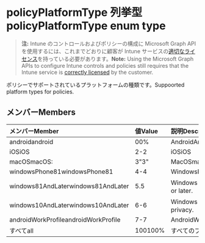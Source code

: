 # <a name="policyplatformtype-enum-type"></a><span data-ttu-id="d8c6d-101">policyPlatformType 列挙型</span><span class="sxs-lookup"><span data-stu-id="d8c6d-101">policyPlatformType enum type</span></span>

> <span data-ttu-id="d8c6d-102">**注:** Intune のコントロールおよびポリシーの構成に Microsoft Graph API を使用するには、これまでどおりに顧客が Intune サービスの[適切なライセンス](https://go.microsoft.com/fwlink/?linkid=839381)を持っている必要があります。</span><span class="sxs-lookup"><span data-stu-id="d8c6d-102">**Note:** Using the Microsoft Graph APIs to configure Intune controls and policies still requires that the Intune service is [correctly licensed](https://go.microsoft.com/fwlink/?linkid=839381) by the customer.</span></span>

<span data-ttu-id="d8c6d-103">ポリシーでサポートされているプラットフォームの種類です。</span><span class="sxs-lookup"><span data-stu-id="d8c6d-103">Suppoorted platform types for policies.</span></span>
## <a name="members"></a><span data-ttu-id="d8c6d-104">メンバー</span><span class="sxs-lookup"><span data-stu-id="d8c6d-104">Members</span></span>
|<span data-ttu-id="d8c6d-105">メンバー</span><span class="sxs-lookup"><span data-stu-id="d8c6d-105">Member</span></span>|<span data-ttu-id="d8c6d-106">値</span><span class="sxs-lookup"><span data-stu-id="d8c6d-106">Value</span></span>|<span data-ttu-id="d8c6d-107">説明</span><span class="sxs-lookup"><span data-stu-id="d8c6d-107">Description</span></span>|
|:---|:---|:---|
|<span data-ttu-id="d8c6d-108">android</span><span class="sxs-lookup"><span data-stu-id="d8c6d-108">android</span></span>|<span data-ttu-id="d8c6d-109">0</span><span class="sxs-lookup"><span data-stu-id="d8c6d-109">0%</span></span>|<span data-ttu-id="d8c6d-110">Android</span><span class="sxs-lookup"><span data-stu-id="d8c6d-110">Android</span></span>|
|<span data-ttu-id="d8c6d-111">iOS</span><span class="sxs-lookup"><span data-stu-id="d8c6d-111">iOS</span></span>|<span data-ttu-id="d8c6d-112">2</span><span class="sxs-lookup"><span data-stu-id="d8c6d-112">-2</span></span>|<span data-ttu-id="d8c6d-113">iOS</span><span class="sxs-lookup"><span data-stu-id="d8c6d-113">iOS</span></span>|
|<span data-ttu-id="d8c6d-114">macOS</span><span class="sxs-lookup"><span data-stu-id="d8c6d-114">macOS:</span></span>|<span data-ttu-id="d8c6d-115">3</span><span class="sxs-lookup"><span data-stu-id="d8c6d-115">"3"</span></span>|<span data-ttu-id="d8c6d-116">MacOS</span><span class="sxs-lookup"><span data-stu-id="d8c6d-116">macOS:</span></span>|
|<span data-ttu-id="d8c6d-117">windowsPhone81</span><span class="sxs-lookup"><span data-stu-id="d8c6d-117">windowsPhone81</span></span>|<span data-ttu-id="d8c6d-118">4</span><span class="sxs-lookup"><span data-stu-id="d8c6d-118">-4</span></span>|<span data-ttu-id="d8c6d-119">WindowsPhone 8.1</span><span class="sxs-lookup"><span data-stu-id="d8c6d-119">WindowsPhone 8.1.</span></span>|
|<span data-ttu-id="d8c6d-120">windows81AndLater</span><span class="sxs-lookup"><span data-stu-id="d8c6d-120">windows81AndLater</span></span>|<span data-ttu-id="d8c6d-121">5</span><span class="sxs-lookup"><span data-stu-id="d8c6d-121">.5</span></span>|<span data-ttu-id="d8c6d-122">Windows 8.1 以降</span><span class="sxs-lookup"><span data-stu-id="d8c6d-122">Windows version 8.1 or later.</span></span>|
|<span data-ttu-id="d8c6d-123">windows10AndLater</span><span class="sxs-lookup"><span data-stu-id="d8c6d-123">windows10AndLater</span></span>|<span data-ttu-id="d8c6d-124">6</span><span class="sxs-lookup"><span data-stu-id="d8c6d-124">-6</span></span>|<span data-ttu-id="d8c6d-125">Windows 10 以降</span><span class="sxs-lookup"><span data-stu-id="d8c6d-125">Windows 10 and privacy.</span></span>|
|<span data-ttu-id="d8c6d-126">androidWorkProfile</span><span class="sxs-lookup"><span data-stu-id="d8c6d-126">androidWorkProfile</span></span>|<span data-ttu-id="d8c6d-127">7</span><span class="sxs-lookup"><span data-stu-id="d8c6d-127">-7</span></span>|<span data-ttu-id="d8c6d-128">AndroidWorkProfile</span><span class="sxs-lookup"><span data-stu-id="d8c6d-128">AndroidWorkProfile.</span></span>|
|<span data-ttu-id="d8c6d-129">すべて</span><span class="sxs-lookup"><span data-stu-id="d8c6d-129">all</span></span>|<span data-ttu-id="d8c6d-130">100</span><span class="sxs-lookup"><span data-stu-id="d8c6d-130">100%</span></span>|<span data-ttu-id="d8c6d-131">すべてのプラットフォーム</span><span class="sxs-lookup"><span data-stu-id="d8c6d-131">All platforms.</span></span>|








